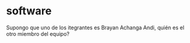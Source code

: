 # software
Supongo que uno de los itegrantes es Brayan Achanga Andi, quién es el otro miembro del equipo?
